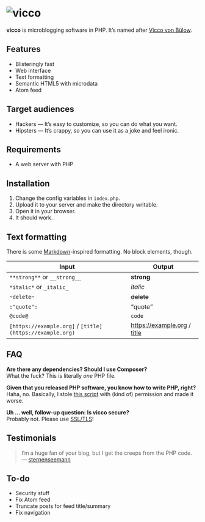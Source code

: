 # ![vicco](https://cloud.githubusercontent.com/assets/173749/16890778/112997ea-4af2-11e6-910e-869ec77851fb.png)
__vicco__ is microblogging software in PHP. It’s named after [Vicco von Bülow](https://en.wikipedia.org/wiki/Vicco_von_B%C3%BClow).

## Features
* Blisteringly fast
* Web interface
* Text formatting
* Semantic HTML5 with microdata
* Atom feed

## Target audiences
* Hackers — It’s easy to customize, so you can do what you want.
* Hipsters — It’s crappy, so you can use it as a joke and feel ironic.

## Requirements
* A web server with PHP

## Installation
1. Change the config variables in `index.php`.
2. Upload it to your server and make the directory writable.
3. Open it in your browser.
4. It should work.

## Text formatting
There is some [Markdown](https://daringfireball.net/projects/markdown/)-inspired formatting. No block elements, though.

| Input | Output |
| --- | --- |
| `**strong**` or `__strong__` | __strong__ |
| `*italic*` or `_italic_` | _italic_ |
| `~delete~` | ~~delete~~ |
| `:"quote":` | <q>quote</q> |
| `@code@` | `code` |
| `[https://example.org]` / `[title](https://example.org)` | https://example.org / [title](https://example.org) |

## FAQ

**Are there any dependencies? Should I use Composer?**  
What the fuck? This is literally _one_ PHP file.

**Given that you released PHP software, you know how to write PHP, right?**  
Haha, no. Basically, I stole [this script](https://github.com/lawl/b.php) with (kind of) permission and made it worse.

**Uh … well, follow-up question: Is vicco secure?**  
Probably not. Please use [SSL/TLS](https://en.wikipedia.org/wiki/Transport_Layer_Security)!

## Testimonials
> I’m a huge fan of your blog, but I get the creeps from the PHP code.
— [sternenseemann](https://github.com/sternenseemann)

## To-do
* Security stuff
* Fix Atom feed
* Truncate posts for feed title/summary
* Fix navigation
